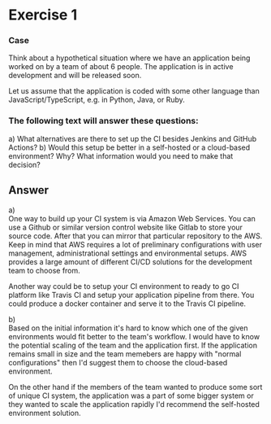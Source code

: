 # Exercise 1

### Case

Think about a hypothetical situation where we have an application being worked on by a team of about 6 people. The application is in active development and will be released soon.

Let us assume that the application is coded with some other language than JavaScript/TypeScript, e.g. in Python, Java, or Ruby.

### The following text will answer these questions:

a) What alternatives are there to set up the CI besides Jenkins and GitHub Actions?
b) Would this setup be better in a self-hosted or a cloud-based environment? Why? What information would you need to make that decision?

## Answer

a)  
One way to build up your CI system is via Amazon Web Services. You can use a Github or similar version control website like Gitlab to store your source code. After that you can mirror that particular repository to the AWS. Keep in mind that AWS requires a lot of preliminary configurations with user management, administrational settings and environmental setups. AWS provides a large amount of different CI/CD solutions for the development team to choose from.

Another way could be to setup your CI environment to ready to go CI platform like Travis CI and setup your application pipeline from there. You could produce a docker container and serve it to the Travis CI pipeline.

b)  
Based on the initial information it's hard to know which one of the given environments would fit better to the team's workflow. I would have to know the potential scaling of the team and the application first. If the application remains small in size and the team memebers are happy with "normal configurations" then I'd suggest them to choose the cloud-based environment.

On the other hand if the members of the team wanted to produce some sort of unique CI system, the application was a part of some bigger system or they wanted to scale the application rapidly I'd recommend the self-hosted environment solution.
